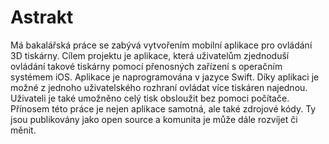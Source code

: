 # Astrakt
Má bakalářská práce se zabývá vytvořením mobilní aplikace pro ovládání 3D tiskárny. Cílem projektu je aplikace, která uživatelům zjednoduší ovládání takové tiskárny pomocí přenosných zařízení s operačním systémem iOS. Aplikace je naprogramována v jazyce Swift. Díky aplikaci je možné z jednoho uživatelského rozhraní ovládat více tiskáren najednou. Uživateli je také umožněno celý tisk obsloužit bez pomoci počítače. Přínosem této práce je nejen aplikace samotná, ale také zdrojové kódy. Ty jsou publikovány jako open source a komunita je může dále rozvíjet či měnit.
